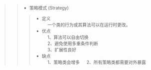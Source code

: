 
>> * 策略模式 (Strategy)   
>>> - 定义   
&emsp; 一个类的行为或其算法可以在运行时更改。
>>> - 优点   
&emsp; 1、算法可以自由切换    
&emsp; 2、避免使用多重条件判断    
&emsp; 3、扩展性良好    
>>> - 缺点    
&emsp; 1、策略类会增多
&emsp; 2、所有策略类都需要对外暴露    

